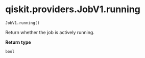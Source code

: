 # qiskit.providers.JobV1.running

`JobV1.running()`

Return whether the job is actively running.

**Return type**

`bool`
